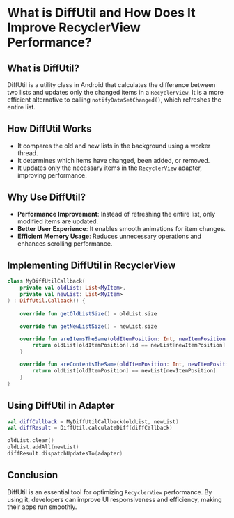 # What is DiffUtil and How Does It Improve RecyclerView Performance?

## What is DiffUtil?
DiffUtil is a utility class in Android that calculates the difference between two lists and updates only the changed items in a `RecyclerView`. It is a more efficient alternative to calling `notifyDataSetChanged()`, which refreshes the entire list.

## How DiffUtil Works
- It compares the old and new lists in the background using a worker thread.
- It determines which items have changed, been added, or removed.
- It updates only the necessary items in the `RecyclerView` adapter, improving performance.

## Why Use DiffUtil?
- **Performance Improvement**: Instead of refreshing the entire list, only modified items are updated.
- **Better User Experience**: It enables smooth animations for item changes.
- **Efficient Memory Usage**: Reduces unnecessary operations and enhances scrolling performance.

## Implementing DiffUtil in RecyclerView

```kotlin
class MyDiffUtilCallback(
    private val oldList: List<MyItem>,
    private val newList: List<MyItem>
) : DiffUtil.Callback() {
    
    override fun getOldListSize() = oldList.size

    override fun getNewListSize() = newList.size

    override fun areItemsTheSame(oldItemPosition: Int, newItemPosition: Int): Boolean {
        return oldList[oldItemPosition].id == newList[newItemPosition].id
    }

    override fun areContentsTheSame(oldItemPosition: Int, newItemPosition: Int): Boolean {
        return oldList[oldItemPosition] == newList[newItemPosition]
    }
}
```

## Using DiffUtil in Adapter

```kotlin
val diffCallback = MyDiffUtilCallback(oldList, newList)
val diffResult = DiffUtil.calculateDiff(diffCallback)

oldList.clear()
oldList.addAll(newList)
diffResult.dispatchUpdatesTo(adapter)
```

## Conclusion
DiffUtil is an essential tool for optimizing `RecyclerView` performance. By using it, developers can improve UI responsiveness and efficiency, making their apps run smoothly.
